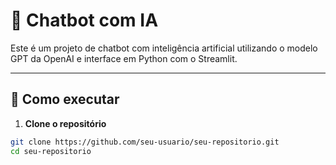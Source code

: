 # 🤖 Chatbot com IA

Este é um projeto de chatbot com inteligência artificial utilizando o modelo GPT da OpenAI e interface em Python com o Streamlit.

---

## 🚀 Como executar

1. **Clone o repositório**
```bash
git clone https://github.com/seu-usuario/seu-repositorio.git
cd seu-repositorio
